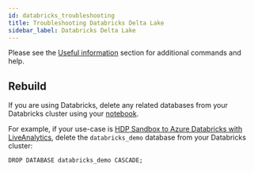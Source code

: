 ```yaml
---
id: databricks_troubleshooting
title: Troubleshooting Databricks Delta Lake
sidebar_label: Databricks Delta Lake
---
```


Please see the [Useful information](./useful_info.md) section for additional commands and help.

[//]: <## Common issues and resolutions>

[//]: <There are no reported issues at present.>

## Rebuild

If you are using Databricks, delete any related databases from your Databricks cluster using your [notebook](https://docs.databricks.com/notebooks/notebooks-use.html#run-notebooks).

For example, if your use-case is [HDP Sandbox to Azure Databricks with LiveAnalytics](../installation/hdp_sandbox_lhv_client-adlsg2_lan.md), delete the `databricks_demo` database from your Databricks cluster:

`DROP DATABASE databricks_demo CASCADE;`
